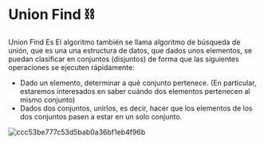 # Union Find ⛓

Union Find Es El algoritmo también se llama algoritmo de búsqueda de unión, que es una una estructura de datos, que dados unos elementos, se puedan clasificar en conjuntos (disjuntos) de forma que las siguientes operaciones se ejecuten rápidamente:

* Dado un elemento, determinar a qué conjunto pertenece. (En particular, estaremos interesados en saber cuándo dos elementos pertenecen al mismo conjunto)
* Dados dos conjuntos, unirlos, es decir, hacer que los elementos de los dos conjuntos pasen a estar en un solo conjunto.

![ccc53be777c53d5bab0a36bf1eb4f96b](https://user-images.githubusercontent.com/49013118/130487447-42255948-0249-413f-ab32-4d2b28c16976.jpeg)


